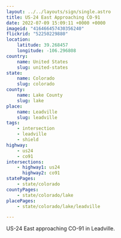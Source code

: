 ```yaml
---
layout: ../../layouts/sign/single.astro
title: US-24 East Approaching CO-91
date: 2022-07-09 15:09:11 +0000 +0000
imageid: "416466457430356240"
flickrid: "52250229880"
location:
    latitude: 39.268457
    longitude: -106.296808
country:
    name: United States
    slug: united-states
state:
    name: Colorado
    slug: colorado
county:
    name: Lake County
    slug: lake
place:
    name: Leadville
    slug: leadville
tags:
    - intersection
    - leadville
    - shield
highway:
    - us24
    - co91
intersections:
    - highway1: us24
      highway2: co91
statePages:
    - state/colorado
countyPages:
    - state/colorado/lake
placePages:
    - state/colorado/lake/leadville

---
```

US-24 East approaching CO-91 in Leadville.